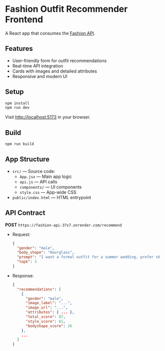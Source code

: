 # Fashion Outfit Recommender Frontend

A React app that consumes the [Fashion API](https://fashion-api-37s7.onrender.com).

## Features

- User-friendly form for outfit recommendations
- Real-time API integration
- Cards with images and detailed attributes
- Responsive and modern UI

## Setup

```sh
npm install
npm run dev
```

Visit [http://localhost:5173](http://localhost:5173) in your browser.

## Build

```sh
npm run build
```

## App Structure

- `src/` — Source code:
  - `App.jsx` — Main app logic
  - `api.js` — API calls
  - `components/` — UI components
  - `style.css` — App-wide CSS
- `public/index.html` — HTML entrypoint

## API Contract

**POST** `https://fashion-api-37s7.onrender.com/recommend`
- Request:
  ```json
  {
    "gender": "male",
    "body_shape": "Hourglass",
    "prompt": "I want a formal outfit for a summer wedding, prefer short sleeves and cotton",
    "topk": 3
  }
  ```
- Response:
  ```json
  {
    "recommendations": [
      {
        "gender": "male",
        "image_label": "...",
        "image_url": "...",
        "attributes": { ... },
        "total_score": 87,
        "style_score": 61,
        "bodyshape_score": 26
      },
      ...
    ]
  }
  ```

